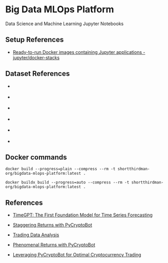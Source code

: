 # Big Data MLOps Platform

Data Science and Machine Learning Jupyter Notebooks

## Setup References

- [Ready-to-run Docker images containing Jupyter applications - jupyter/docker-stacks](https://github.com/jupyter/docker-stacks)


## Dataset References

- [](https://www.kaggle.com/datasets/rafsunahmad/apple-stock-price)

- [](https://www.kaggle.com/datasets/tonygordonjr/spotify-dataset-2023)

- [](https://www.kaggle.com/datasets/thedevastator/online-retail-transaction-data)

- [](https://www.kaggle.com/datasets/jacksoncrow/stock-market-dataset)

- [](https://www.kaggle.com/datasets/varpit94/american-airlines-group-stock-data)

- [](https://www.kaggle.com/datasets/specter7/amazon-amzn-historical-stock-price-data)

## Docker commands

`docker build --progress=plain --compress --rm -t shortthirdman-org/bigdata-mlops-platform:latest .`

`docker buildx build --progress=auto --compress --rm -t shortthirdman-org/bigdata-mlops-platform:latest .`

## References

- [TimeGPT: The First Foundation Model for Time Series Forecasting](https://towardsdatascience.com/timegpt-the-first-foundation-model-for-time-series-forecasting-bf0a75e63b3a)

- [Staggering Returns with PyCryptoBot](https://trading-data-analysis.pro/staggering-returns-with-pycryptobot-39dd2ef5ead5)

- [Trading Data Analysis](https://trading-data-analysis.pro/)

- [Phenomenal Returns with PyCryptoBot](https://trading-data-analysis.pro/phenomenal-returns-with-pycryptobot-16e62f5f684)

- [Leveraging PyCryptoBot for Optimal Cryptocurrency Trading](https://coinsbench.com/leveraging-pycryptobot-for-optimal-cryptocurrency-trading-5b7082354cd3)
